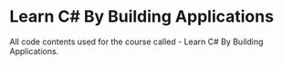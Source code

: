 


# Learn C# By Building Applications

All code contents used for the course called - Learn C# By Building Applications.
